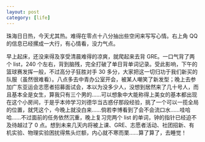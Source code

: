 ```yaml
---
layout: post
category: [life]
---
```


珠海日日热，今天尤其热。难得在零点十八分抽出些空闲来写写心情。右上角 QQ 的信息已经摞成一大行，有心情看，没力气点。

早上起床，还没来得及享受清晨难得的凉爽，就爬起来去背 GRE。一口气背了两个 list，240 个左右，背到脑残，完全打破了单日背单词记录。受此影响，下午的篮球赛发挥一般，不过高分子狂胜对手 30 多分，大家把这一切归功于我们新买的队服（虽然很难看）。八点多去中青办公室开会，被某人嘲笑了新发型；晚上去参加广东亚运会志愿者招募面试会，本以为没多少人，没想到居然来了几十号人，而且基本全是女生，算我只有三个男的……可以想象中大能称得上美女的基本都出现在这个小房间，于是乎本帅学习刘德华当古惑仔那段经验，挑了一个可以一揽全局的位置，就凭这个，今晚上就没白来……倘若李博看到了会不会流口水……哇哈哈……不过面前的任务依然沉重，晚上复习完两个 list 的单词，钟的指针已经迫不及待越过了 0 点。想到未来几天内将被上课、GRE、志愿者活动、社团招新、有机实验、物理实验困扰得焦头烂额，内心就不寒而栗……算了算了，去睡觉！
